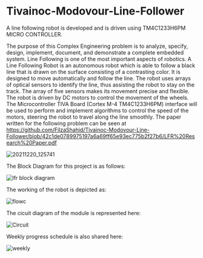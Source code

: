 # Tivainoc-Modovour-Line-Follower
A line following robot is developed and is driven using TM4C1233H6PM MICRO CONTROLLER.

The purpose of this Complex Engineering problem is to analyze, specify, design, implement, document, and demonstrate a complete embedded system. Line Following is one of the most important aspects of robotics. A Line Following Robot is an autonomous robot which is able to follow a black line that is drawn on the surface consisting of a contrasting color. It is designed to move automatically and follow the line. The robot uses arrays of optical sensors to identify the line, thus assisting the robot to stay on the track. The array of five sensors makes its movement precise and flexible. The robot is driven by DC motors to control the movement of the wheels. The Microcontroller TIVA Board (Cortex M-4 TM4C1233H6PM) interface will be used to perform and implement algorithms to control the speed of the motors, steering the robot to travel along the line smoothly. The paper written for the following problem can be seen at https://github.com/FilzaShahid/Tivainoc-Modovour-Line-Follower/blob/42c1de0789975197a6a69ff65e93ec775b2f27b6/LFR%20Research%20Paper.pdf

![20211220_125741](https://github.com/FilzaShahid/Tivainoc-Modovour-Line-Follower/assets/58341924/ab5128ce-17b6-470e-8466-d63e4a6ab0a2)

The Block Diagram for this project is as follows:

![lfr block diagram](https://github.com/FilzaShahid/Tivainoc-Modovour-Line-Follower/assets/58341924/d4b233ce-64ca-40a1-a81a-769ab561df94)

The working of the robot is depicted as:

![flowc](https://github.com/FilzaShahid/Tivainoc-Modovour-Line-Follower/assets/58341924/43bbe65e-a233-47a8-8e67-9fad47653402)

The cicuit diagram of the module is represented here:

![Circuit](https://github.com/FilzaShahid/Tivainoc-Modovour-Line-Follower/assets/58341924/4ec0ca09-6c81-466b-b17f-84ab7cde9e58)

Weekly progress schedule is also shared here:

![weekly](https://github.com/FilzaShahid/Tivainoc-Modovour-Line-Follower/assets/58341924/0c031d3f-a74e-42d1-90ed-c63d66bda291)

